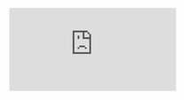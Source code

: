 ![Board schematic](https://github.com/lazicsrecko/arduino_projects/blob/main/led_operations/alternate_led_blink/alternate_LED_blink.pdf)
